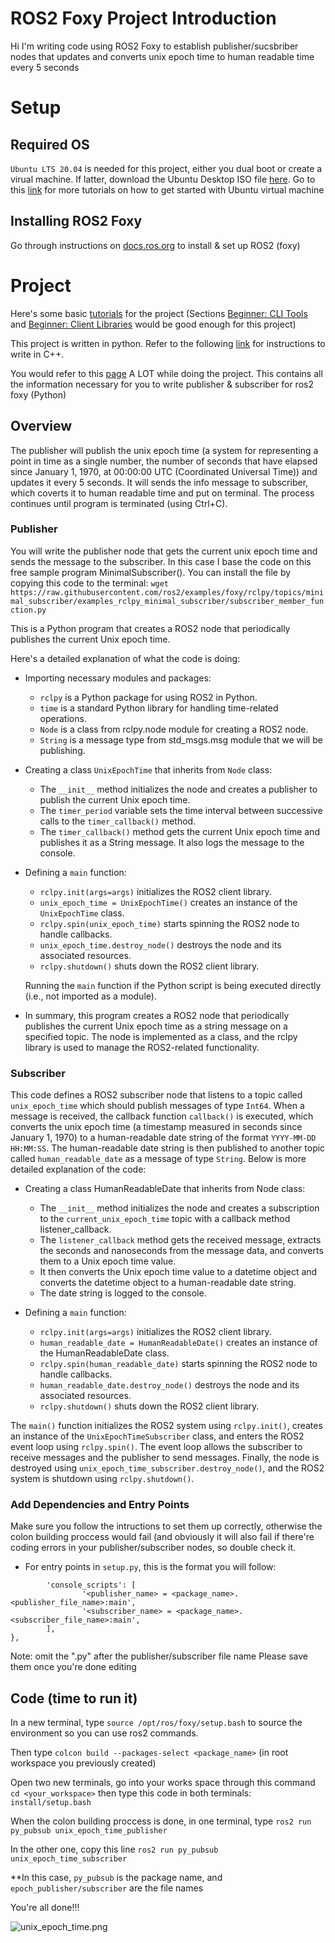 
# ROS2 Foxy Project Introduction
 Hi I'm writing code using ROS2 Foxy to establish publisher/sucsbriber nodes that updates and converts unix epoch time to human readable time every 5 seconds
# Setup
## Required OS
`Ubuntu LTS 20.04` is needed for this project, either you dual boot or create a virual machine. If latter, download the Ubuntu Desktop ISO file [here](https://releases.ubuntu.com/20.04.5/). Go to this [link](https://ubuntu.com/tutorials/how-to-run-ubuntu-desktop-on-a-virtual-machine-using-virtualbox#1-overview) for more tutorials on how to get started with Ubuntu virtual machine
## Installing ROS2 Foxy
Go through instructions on [docs.ros.org](https://docs.ros.org/en/foxy/Installation/Ubuntu-Install-Debians.html) to install & set up ROS2 (foxy)
# Project
Here's some basic [tutorials](https://docs.ros.org/en/foxy/Tutorials.html) for the project (Sections [Beginner: CLI Tools](https://docs.ros.org/en/foxy/Tutorials/Beginner-CLI-Tools.html) and [Beginner: Client Libraries](https://docs.ros.org/en/foxy/Tutorials/Beginner-Client-Libraries.html) would be good enough for this project)

This project is written in python. Refer to the following [link](https://docs.ros.org/en/foxy/Tutorials/Beginner-Client-Libraries/Writing-A-Simple-Cpp-Publisher-And-Subscriber.html) for instructions to write in C++.

You would refer to this [page](https://docs.ros.org/en/foxy/Tutorials/Beginner-Client-Libraries/Writing-A-Simple-Py-Publisher-And-Subscriber.html) A LOT while doing the project. This contains all the information necessary for you to write publisher & subscriber for ros2 foxy (Python)
## Overview
The publisher will publish the unix epoch time (a system for representing a point in time as a single number, the number of seconds that have elapsed since January 1, 1970, at 00:00:00 UTC (Coordinated Universal Time)) and updates it every 5 seconds. It will sends the info message to subscriber, which coverts it to human readable time and put on terminal. The process continues until program is terminated (using Ctrl+C). 
### Publisher
You will write the publisher node that gets the current unix epoch time and sends the message to the subscriber. In this case I base the code on this free sample program MinimalSubscriber(). You can install the file by copying this code to the terminal: ```wget https://raw.githubusercontent.com/ros2/examples/foxy/rclpy/topics/minimal_subscriber/examples_rclpy_minimal_subscriber/subscriber_member_function.py```

This is a Python program that creates a ROS2 node that periodically publishes the current Unix epoch time.

Here's a detailed explanation of what the code is doing:

- Importing necessary modules and packages:

   - `rclpy` is a Python package for using ROS2 in Python.
   - `time` is a standard Python library for handling time-related operations.
   - `Node` is a class from rclpy.node module for creating a ROS2 node.
   - `String` is a message type from std_msgs.msg module that we will be publishing.

- Creating a class `UnixEpochTime` that inherits from `Node` class:

   - The `__init__` method initializes the node and creates a publisher to publish the current Unix epoch time.
   - The `timer_period` variable sets the time interval between successive calls to the `timer_callback()` method.
   - The `timer_callback()` method gets the current Unix epoch time and publishes it as a String message. It also logs the message to the console.

- Defining a `main` function:
   - `rclpy.init(args=args)` initializes the ROS2 client library.
   - `unix_epoch_time = UnixEpochTime()` creates an instance of the `UnixEpochTime` class.
   - `rclpy.spin(unix_epoch_time)` starts spinning the ROS2 node to handle callbacks.
   - `unix_epoch_time.destroy_node()` destroys the node and its associated resources.
   - `rclpy.shutdown()` shuts down the ROS2 client library.

   Running the `main` function if the Python script is being executed directly (i.e., not imported as a module).

* In summary, this program creates a ROS2 node that periodically publishes the current Unix epoch time as a string message on a specified topic. The node is implemented as a class, and the rclpy library is used to manage the ROS2-related functionality.

### Subscriber
This code defines a ROS2 subscriber node that listens to a topic called `unix_epoch_time` which should publish messages of type `Int64`. When a message is received, the callback function `callback()` is executed, which converts the unix epoch time (a timestamp measured in seconds since January 1, 1970) to a human-readable date string of the format `YYYY-MM-DD HH:MM:SS`. The human-readable date string is then published to another topic called `human_readable_date` as a message of type `String`. Below is more detailed explanation of the code:

- Creating a class HumanReadableDate that inherits from Node class:

   - The `__init__` method initializes the node and creates a subscription to the `current_unix_epoch_time` topic with a callback method listener_callback.
   - The `listener_callback` method gets the received message, extracts the seconds and nanoseconds from the message data, and converts them to a Unix epoch time value.
   - It then converts the Unix epoch time value to a datetime object and converts the datetime object to a human-readable date string.
   - The date string is logged to the console.

- Defining a `main` function:

   - `rclpy.init(args=args)` initializes the ROS2 client library.
   - `human_readable_date = HumanReadableDate()` creates an instance of the HumanReadableDate class.
   - `rclpy.spin(human_readable_date)` starts spinning the ROS2 node to handle callbacks.
   - `human_readable_date.destroy_node()` destroys the node and its associated resources.
   - `rclpy.shutdown()` shuts down the ROS2 client library.

The `main()` function initializes the ROS2 system using `rclpy.init()`, creates an instance of the `UnixEpochTimeSubscriber` class, and enters the ROS2 event loop using `rclpy.spin()`. The event loop allows the subscriber to receive messages and the publisher to send messages. Finally, the node is destroyed using `unix_epoch_time_subscriber.destroy_node()`, and the ROS2 system is shutdown using `rclpy.shutdown()`.

### Add Dependencies and Entry Points
Make sure you follow the intructions to set them up correctly, otherwise the colon building proccess would fail (and obviously it will also fail if there're coding errors in your publisher/subscriber nodes, so double check it.

- For entry points in `setup.py`, this is the format you will follow:

```entry_points={
        'console_scripts': [
                '<publisher_name> = <package_name>.<publisher_file_name>:main',
                '<subscriber_name> = <package_name>.<subscriber_file_name>:main',
        ],
},
```
Note: omit the ".py" after the publisher/subscriber file name 
Please save them once you're done editing

## Code (time to run it)
In a new terminal, type ```source /opt/ros/foxy/setup.bash``` to source the environment so you can use ros2 commands.

Then type ```colcon build --packages-select <package_name>``` (in root workspace you previously created)

Open two new terminals, go into your works space through this command ```cd <your_workspace>``` then type this code in both terminals: ```install/setup.bash```

When the colon building proccess is done, in one terminal, type
```ros2 run py_pubsub unix_epoch_time_publisher```

In the other one, copy this line
```ros2 run py_pubsub unix_epoch_time_subscriber```

**In this case, `py_pubsub` is the package name, and `epoch_publisher/subscriber` are the file names

You're all done!!!

![unix_epoch_time.png](https://github.com/ayuyamo/Projects/blob/5ed6285b07af65ff102fe0de0909692fc0b6f0fe/IntroWorkSpaceQuynhAnh/unix_epoch_time.png)


